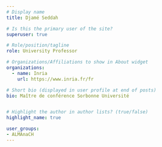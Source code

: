 ```yaml
---
# Display name
title: Djamé Seddah

# Is this the primary user of the site?
superuser: true

# Role/position/tagline
role: University Professor

# Organizations/Affiliations to show in About widget
organizations:
  - name: Inria
    url: https://www.inria.fr/fr

# Short bio (displayed in user profile at end of posts)
bio: Maître de conférence Sorbonne Université


# Highlight the author in author lists? (true/false)
highlight_name: true

user_groups:
- ALMAnaCH
---
```

